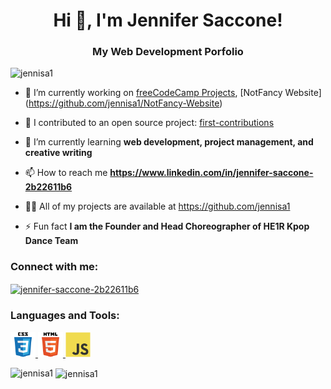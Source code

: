 <h1 align="center">Hi 👋, I'm Jennifer Saccone!</h1>
<h3 align="center">My Web Development Porfolio</h3>

<p align="left"> <img src="https://komarev.com/ghpvc/?username=jennisa1&label=Profile%20views&color=0e75b6&style=flat" alt="jennisa1" /> </p>

- 🔭 I’m currently working on [freeCodeCamp Projects](https://github.com/jennisa1/freeCodeCamp-Projects), [NotFancy Website] (https://github.com/jennisa1/NotFancy-Website)

- 🤝 I contributed to an open source project: [first-contributions](https://github.com/jennisa1/first-contributions)

- 🌱 I’m currently learning **web development, project management, and creative writing**

- 📫 How to reach me **https://www.linkedin.com/in/jennifer-saccone-2b22611b6**

- 👩‍💻 All of my projects are available at https://github.com/jennisa1

- ⚡ Fun fact **I am the Founder and Head Choreographer of HE1R Kpop Dance Team**

<h3 align="left">Connect with me:</h3>
<p align="left">
<a href="https://linkedin.com/in/jennifer-saccone-2b22611b6" target="blank"><img align="center" src="https://raw.githubusercontent.com/rahuldkjain/github-profile-readme-generator/master/src/images/icons/Social/linked-in-alt.svg" alt="jennifer-saccone-2b22611b6" height="30" width="40" /></a>
</p>

<h3 align="left">Languages and Tools:</h3>
<p align="left"> <a href="https://www.w3schools.com/css/" target="_blank" rel="noreferrer"> <img src="https://raw.githubusercontent.com/devicons/devicon/master/icons/css3/css3-original-wordmark.svg" alt="css3" width="40" height="40"/> </a> <a href="https://www.w3.org/html/" target="_blank" rel="noreferrer"> <img src="https://raw.githubusercontent.com/devicons/devicon/master/icons/html5/html5-original-wordmark.svg" alt="html5" width="40" height="40"/> </a> <a href="https://developer.mozilla.org/en-US/docs/Web/JavaScript" target="_blank" rel="noreferrer"> <img src="https://raw.githubusercontent.com/devicons/devicon/master/icons/javascript/javascript-original.svg" alt="javascript" width="40" height="40"/> </a> </p>

<p><img align="left" src="https://github-readme-stats.vercel.app/api/top-langs?username=jennisa1&show_icons=true&locale=en&layout=compact" alt="jennisa1" /></p>

<p>&nbsp;<img align="center" src="https://github-readme-stats.vercel.app/api?username=jennisa1&show_icons=true&locale=en" alt="jennisa1" /></p>


